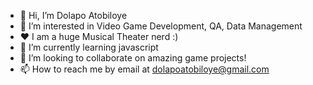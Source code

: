 - 👋 Hi, I’m Dolapo Atobiloye
- 👀 I’m interested in Video Game Development, QA, Data Management
- ❤️ I am a huge Musical Theater nerd :)
- 🌱 I’m currently learning javascript 
- 💞️ I’m looking to collaborate on amazing game projects!
- 📫 How to reach me by email at dolapoatobiloye@gmail.com

<!---
dxa6589/dxa6589 is a ✨ special ✨ repository because its `README.md` (this file) appears on your GitHub profile.
You can click the Preview link to take a look at your changes.
--->
